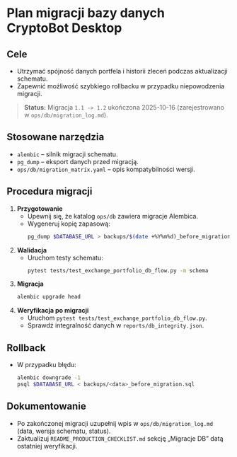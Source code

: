 # Plan migracji bazy danych CryptoBot Desktop

## Cele
- Utrzymać spójność danych portfela i historii zleceń podczas aktualizacji schematu.
- Zapewnić możliwość szybkiego rollbacku w przypadku niepowodzenia migracji.

> **Status:** Migracja `1.1 -> 1.2` ukończona 2025-10-16 (zarejestrowano w `ops/db/migration_log.md`).

## Stosowane narzędzia
- `alembic` – silnik migracji schematu.
- `pg_dump` – eksport danych przed migracją.
- `ops/db/migration_matrix.yaml` – opis kompatybilności wersji.

## Procedura migracji
1. **Przygotowanie**
   - Upewnij się, że katalog `ops/db` zawiera migracje Alembica.
   - Wygeneruj kopię zapasową:
     ```bash
     pg_dump $DATABASE_URL > backups/$(date +%Y%m%d)_before_migration.sql
     ```
2. **Walidacja**
   - Uruchom testy schematu:
     ```bash
     pytest tests/test_exchange_portfolio_db_flow.py -m schema
     ```
3. **Migracja**
   ```bash
   alembic upgrade head
   ```
4. **Weryfikacja po migracji**
   - Uruchom `pytest tests/test_exchange_portfolio_db_flow.py`.
   - Sprawdź integralność danych w `reports/db_integrity.json`.

## Rollback
- W przypadku błędu:
  ```bash
  alembic downgrade -1
  psql $DATABASE_URL < backups/<data>_before_migration.sql
  ```

## Dokumentowanie
- Po zakończonej migracji uzupełnij wpis w `ops/db/migration_log.md` (data, wersja schematu, status).
- Zaktualizuj `README_PRODUCTION_CHECKLIST.md` sekcję „Migracje DB” datą ostatniej weryfikacji.
